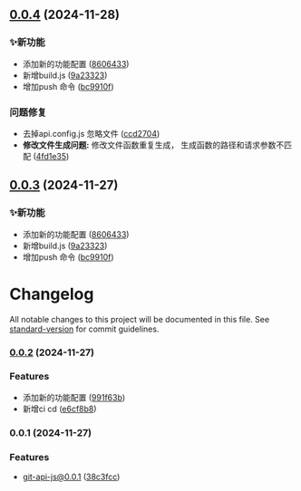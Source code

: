 

## [0.0.4](https://github.com/ChYuanJinlin/gen-api-js/compare/v0.0.2...v0.0.4) (2024-11-28)


### ✨新功能

* 添加新的功能配置 ([8606433](https://github.com/ChYuanJinlin/gen-api-js/commit/860643338b67e0760f47f38b28f4a6b1f0353309))
* 新增build.js ([9a23323](https://github.com/ChYuanJinlin/gen-api-js/commit/9a23323ae03ce1813dadb4d1a548314b4fcf799c))
* 增加push 命令 ([bc9910f](https://github.com/ChYuanJinlin/gen-api-js/commit/bc9910fc4e4c03906bc18d41751ca2aa867551a1))


###  问题修复

* 去掉api.config.js 忽略文件 ([ccd2704](https://github.com/ChYuanJinlin/gen-api-js/commit/ccd2704b26df1472acaf1cfb398baad54f2597c1))
* **修改文件生成问题:** 修改文件函数重复生成， 生成函数的路径和请求参数不匹配 ([4fd1e35](https://github.com/ChYuanJinlin/gen-api-js/commit/4fd1e351846cf5334324ab5b9fac5974e382fabc))

## [0.0.3](https://github.com/ChYuanJinlin/gen-api-js/compare/v0.0.2...v0.0.3) (2024-11-27)


### ✨新功能

* 添加新的功能配置 ([8606433](https://github.com/ChYuanJinlin/gen-api-js/commit/860643338b67e0760f47f38b28f4a6b1f0353309))
* 新增build.js ([9a23323](https://github.com/ChYuanJinlin/gen-api-js/commit/9a23323ae03ce1813dadb4d1a548314b4fcf799c))
* 增加push 命令 ([bc9910f](https://github.com/ChYuanJinlin/gen-api-js/commit/bc9910fc4e4c03906bc18d41751ca2aa867551a1))

# Changelog

All notable changes to this project will be documented in this file. See [standard-version](https://github.com/conventional-changelog/standard-version) for commit guidelines.

### [0.0.2](https://github.com/ChYuanJinlin/gen-api-js/compare/v0.0.1...v0.0.2) (2024-11-27)


### Features

* 添加新的功能配置 ([991f63b](https://github.com/ChYuanJinlin/gen-api-js/commit/991f63b60fcdff1fdac2f2e4895e0588758a5b87))
* 新增ci cd ([e6cf8b8](https://github.com/ChYuanJinlin/gen-api-js/commit/e6cf8b862b350e188553c2e994229fb4392f6d57))

### 0.0.1 (2024-11-27)


### Features

* git-api-js@0.0.1 ([38c3fcc](https://github.com/ChYuanJinlin/gen-yapi/commit/38c3fccb931ea8ee3da017df2962ecc0f36917df))
